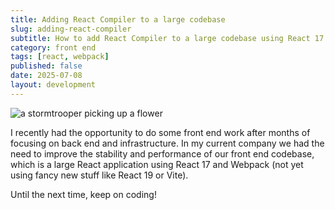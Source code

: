 ```yaml
---
title: Adding React Compiler to a large codebase
slug: adding-react-compiler
subtitle: How to add React Compiler to a large codebase using React 17 and Webpack
category: front end
tags: [react, webpack]
published: false
date: 2025-07-08
layout: development
---
```


<script>
  import Image from '$lib/components/Image.svelte';
  import mainImage from '$lib/assets/images/blog/evolution.jpg?w=1000&h=600';
  import mainImageWebP from '$lib/assets/images/blog/evolution.jpg?w=1000&h=600&format=webp&srcset';
  import mainImageSrcset from '$lib/assets/images/blog/evolution.jpg?w=1000&h=600&srcset';
</script>

<Image
	wepImage={mainImageWebP}
	jpegImage={mainImage}
	alt='a stormtrooper picking up a flower'
	width={1000}
	height={600}
	placeholder='blur'
	classes='mt-6 mb-8 rounded-lg drop-shadow-md'
	loading='eager'
	feedImage=true
/>

I recently had the opportunity to do some front end work after months of focusing on back end and infrastructure. In my current company we had the need to improve the stability and performance of our front end codebase, which is a large React application using React 17 and Webpack (not yet using fancy new stuff like React 19 or Vite).

<!-- With this post I want to emphasise the importance of keeping up with the evolution of the programming languages we use. I will use JavaScript as an example.

I worked in the field long enough to remember when in JavaScript all the variables where declared with the `var` keyword. It wasn't that long ago, but it feels like decades. In the last few years, JavaScript has evolved a lot. The introduction of the `let` and `const` keywords, the arrow functions, the spread operator, the `Object.assign()` method, the `JSON.parse()` and `JSON.stringify()` methods, `async/await`, and many more. All these new features have made JavaScript a much more powerful and flexible language.

Let's take a common task and compare how it was done in the past and how it is done now.

### Copy an array and replace one element at a specific index

I saw people approaching the problem using `.map` in the following way (I'm going to use old fashioned syntax to have a little but of fun):

```javascript
function changeItem(array, index, newValue) {
  return array.map((value, i) => {
    if (i === index) return newValue;

    return value;
  });
}

var array = [1, 2, 3, 4, 5];
var newArray = changeItem(array, 2, 100);

console.log(array === newArray); // false
console.log(newArray); // [1, 2, 100, 4, 5];
```

So, we successfully create a new array (without modifying the original one) and we replace the element at the specified index.

Now, let's see how we can achieve the same result in 2023:

```javascript
const array = [1, 2, 3, 4, 5];
const newArray = array.with(2, 100);

console.log(array === newArray); // false
console.log(newArray); // [1, 2, 100, 4, 5];
```

One line of code instead of seven, 36 characters typed instead of 185. And I would argue that it's way more readable.

### Conclusion

I still hear people complaining about how awful is working with JavaScript/Typescript. And, although the weird behaviours are mostly still there, the language has made massive progress and, as already mentioned in my previous posts, I strongly encourage people to keep up with the new features and use them as much as possible. You your and your colleagues sanity sake. -->

Until the next time, keep on coding!
